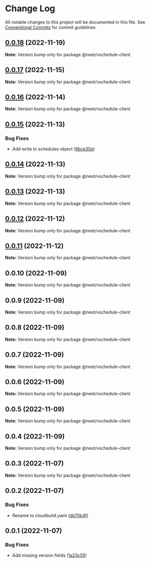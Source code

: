 # Change Log

All notable changes to this project will be documented in this file.
See [Conventional Commits](https://conventionalcommits.org) for commit guidelines.

## [0.0.18](https://github.com/neet/vschedule/compare/@neet/vschedule-client@0.0.17...@neet/vschedule-client@0.0.18) (2022-11-19)

**Note:** Version bump only for package @neet/vschedule-client

## [0.0.17](https://github.com/neet/vschedule/compare/@neet/vschedule-client@0.0.16...@neet/vschedule-client@0.0.17) (2022-11-15)

**Note:** Version bump only for package @neet/vschedule-client

## [0.0.16](https://github.com/neet/vschedule/compare/@neet/vschedule-client@0.0.15...@neet/vschedule-client@0.0.16) (2022-11-14)

**Note:** Version bump only for package @neet/vschedule-client

## [0.0.15](https://github.com/neet/vschedule/compare/@neet/vschedule-client@0.0.14...@neet/vschedule-client@0.0.15) (2022-11-13)

### Bug Fixes

* Add write to schedules object ([9bce30e](https://github.com/neet/vschedule/commit/9bce30e8069465d114b1ca0c451364ccfdaf1a89))

## [0.0.14](https://github.com/neet/vschedule/compare/@neet/vschedule-client@0.0.13...@neet/vschedule-client@0.0.14) (2022-11-13)

**Note:** Version bump only for package @neet/vschedule-client

## [0.0.13](https://github.com/neet/vschedule/compare/@neet/vschedule-client@0.0.12...@neet/vschedule-client@0.0.13) (2022-11-13)

**Note:** Version bump only for package @neet/vschedule-client

## [0.0.12](https://github.com/neet/vschedule/compare/@neet/vschedule-client@0.0.11...@neet/vschedule-client@0.0.12) (2022-11-12)

**Note:** Version bump only for package @neet/vschedule-client

## [0.0.11](https://github.com/neet/vschedule/compare/@neet/vschedule-client@0.0.10...@neet/vschedule-client@0.0.11) (2022-11-12)

**Note:** Version bump only for package @neet/vschedule-client

## 0.0.10 (2022-11-09)

**Note:** Version bump only for package @neet/vschedule-client

## 0.0.9 (2022-11-09)

**Note:** Version bump only for package @neet/vschedule-client

## 0.0.8 (2022-11-09)

**Note:** Version bump only for package @neet/vschedule-client

## 0.0.7 (2022-11-09)

**Note:** Version bump only for package @neet/vschedule-client

## 0.0.6 (2022-11-09)

**Note:** Version bump only for package @neet/vschedule-client

## 0.0.5 (2022-11-09)

**Note:** Version bump only for package @neet/vschedule-client

## 0.0.4 (2022-11-09)

**Note:** Version bump only for package @neet/vschedule-client

## 0.0.3 (2022-11-07)

**Note:** Version bump only for package @neet/vschedule-client

## 0.0.2 (2022-11-07)

### Bug Fixes

* Rename to cloudbuild.yaml ([db70b4f](https://github.com/neet/vschedule/commit/db70b4f42daf898f364266b2fb03696e6972170d))

## 0.0.1 (2022-11-07)

### Bug Fixes

* Add missing version fields ([1a23c55](https://github.com/neet/refined-itsukara-link/commit/1a23c550155e6b691aaacd050b149b8445a11965))
